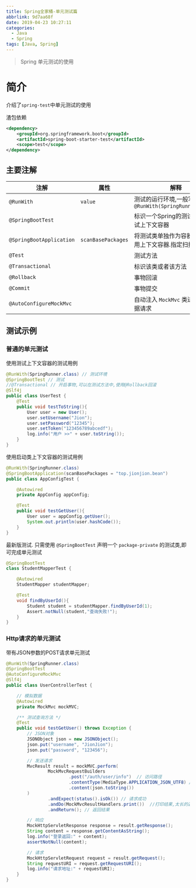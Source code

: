 ```yaml
---
title: Spring全家桶-单元测试篇
abbrlink: 9d7aa68f
date: 2019-04-23 10:27:11
categories:
  - Java
  - Spring
tags: [Java, Spring]
---
```


> Spring 单元测试的使用

<!--more-->



# 简介

介绍了`spring-test`中单元测试的使用

渣包依赖
```xml
<dependency>
	<groupId>org.springframework.boot</groupId>
	<artifactId>spring-boot-starter-test</artifactId>
	<scope>test</scope>
</dependency>
```

## 主要注解
| 注解 | 属性 | 解释 |
| --- | --- | --- |
| `@RunWith` | `value` | 测试的运行环境,一般写作 `@RunWith(SpringRunner.class)` |
| `@SpringBootTest` | 	| 标识一个Spring的测试,使用测试上下文容器 |
| `@SpringBootApplication` | `scanBasePackages` | 将测试类单独作为容器启动类,使用上下文容器.指定扫描的包 |
| `@Test`| 		| 测试方法	|
| `@Transactional ` |  | 标识该类或者该方法 |
| `@Rollback` 	|  	 | 事物回滚 |
| `@Commit` 	| 		| 事物提交 |
| `@AutoConfigureMockMvc` |    | 自动注入 `MockMvc` 类进行模拟数据请求 |


##  测试示例

### 普通的单元测试

使用测试上下文容器的测试用例

``` java
@RunWith(SpringRunner.class) // 测试环境
@SpringBootTest // 测试
//@Transactional // 开启事物,可以在测试方法中,使用@Rollback回滚
@Slf4j
public class UserTest {
    @Test
    public void testToString(){
        User user = new User();
        user.setUsername("Jion");
        user.setPassword("12345");
        user.setToken("123456789abcedf");
        log.info("用户 >>" + user.toString());
    }
}
```

使用启动类上下文容器的测试用例

```java
@RunWith(SpringRunner.class)
@SpringBootApplication(scanBasePackages = "top.jionjion.bean")
public class AppConfigTest {

    @Autowired
    private AppConfig appConfig;

    @Test
    public void testGetUser(){
        User user = appConfig.getUser();
        System.out.println(user.hashCode());
    }
}
```

最新版测试. 只需使用 `@SpringBootTest` 声明一个 `package-private` 的测试类,即可完成单元测试

```java
@SpringBootTest
class StudentMapperTest {

    @Autowired
    StudentMapper studentMapper;

    @Test
    void findByUserId(){
        Student student = studentMapper.findByUserId(1);
        Assert.notNull(student,"查询失败!");
    }
}
```



### Http请求的单元测试

带有JSON参数的POST请求单元测试

```java
@RunWith(SpringRunner.class)
@SpringBootTest
@AutoConfigureMockMvc
@Slf4j
public class UserControllerTest {

    // 模拟数据
    @Autowired
    private MockMvc mockMVC;

    /** 测试查询方法 */
    @Test
    public void testGetUser() throws Exception {
        // JSON对象
        JSONObject json = new JSONObject();
        json.put("username", "JionJion");
        json.put("password", "123456");

        // 发送请求
        MvcResult result = mockMVC.perform(
                MockMvcRequestBuilders
                        .post("/auth/user/info")  // 访问路径
                        .contentType(MediaType.APPLICATION_JSON_UTF8) // json格式数据
                        .content(json.toString())
        )
                .andExpect(status().isOk())	// 请求成功
                .andDo(MockMvcResultHandlers.print())  //打印结果,太长的返回结果不作打印
                .andReturn(); // 返回结果

        // 响应
        MockHttpServletResponse response = result.getResponse();
        String content = response.getContentAsString();
        log.info("登录返回:" + content);
        assertNotNull(content);

        // 请求
        MockHttpServletRequest request = result.getRequest();
        String requestURI = request.getRequestURI();
        log.info("请求地址:" + requestURI);
    }
}
```

